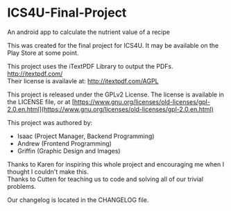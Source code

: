 # ICS4U-Final-Project
An android app to calculate the nutrient value of a recipe

This was created for the final project for ICS4U. It may be available on the Play Store at some point.

This project uses the iTextPDF Library to output the PDFs. http://itextpdf.com/   
Their license is availavle at: http://itextpdf.com/AGPL

This project is released under the GPLv2 License. The license is available in the LICENSE file, or at [https://www.gnu.org/licenses/old-licenses/gpl-2.0.en.html](https://www.gnu.org/licenses/old-licenses/gpl-2.0.en.html)

This project was authored by:
* Isaac (Project Manager, Backend Programming)
* Andrew (Frontend Programming)
* Griffin (Graphic Design and Images)

Thanks to Karen for inspiring this whole project and encouraging me when I thought I couldn't make this.   
Thanks to Cutten for teaching us to code and solving all of our trivial problems.

Our changelog is located in the CHANGELOG file.
